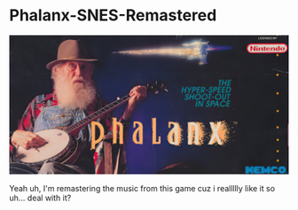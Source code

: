 # Phalanx-SNES-Remastered

![Phalanx Box Art](/images/image.jpg)

Yeah uh, I'm remastering the music from this game cuz i reallllly like it so uh... deal with it?